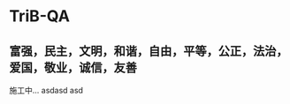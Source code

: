 # TriB-QA
富强，民主，文明，和谐，自由，平等，公正，法治，爱国，敬业，诚信，友善
-----------------------------------------------------------------
施工中...
asdasd asd